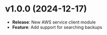# v1.0.0 (2024-12-17)

* **Release**: New AWS service client module
* **Feature**: Add support for searching backups

